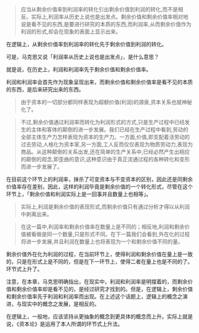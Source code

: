 > 应当从剩余价值率到利润率的转化引出剩余价值到利润的转化,而不是相反。实际上,利润率从历史上说也是出发点。剩余价值和剩余价值率相对地说是看不见的东西,是要进行研究的本质的东西,而利润率,从而剩余价值作为利润的形式,却会在现象的表面上显示出来。

在逻辑上，从剩余价值率到利润率的转化先于剩余价值到利润的转化。

可是，马克思又说「利润率从历史上说也是出发点」，是什么意思？

就是说，在历史上，利润和利润率先于剩余价值和剩余价值率。

利润和利润率会首先作为现象呈现出来，而剩余价值和剩余价值率是看不见的本质的东西，是后来研究出来的东西。

> 由于资本的一切部分都同样表现为超额价值(利润)的源泉,资本关系也就神秘化了。

> 不过,剩余价值通过利润率而转化为利润形式的方式,只是生产过程中已经发生的主体和客体的颠倒的进一步发展。我们已经在生产过程中看到,劳动的全部主体生产力怎样表现为资本的生产力。一方面,价值,即支配着活劳动的过去劳动,人格化为资本家,另一方面,工人反而仅仅表现为物质劳动力,表现为商品。从这种颠倒的关系出发,还在简单的生产关系中,已经必然产生出相应的颠倒的观念,即歪曲的意识,这种意识由于真正流通过程的各种转化和变形而进一步发展了。

在目前这个环节上的利润率，抹杀了可变资本与不变资本的区别，因此还是同剩余价值率存在差别，因此，这样的利润毕竟是剩余价值的一个转化形式，尽管在这个环节上，「剩余价值和利润实际上是一回事并且数量上也相等」。

> 实际上,利润是剩余价值的表现形式,而剩余价值只有通过分析才得以从利润中剥离出来。

> 在这一篇中,利润率和剩余价值率在数量上是不同的；相反地,利润和剩余价值被看做是同一个数量,只是形式不同。在下一篇我们会看到,外在化的过程将进一步发展,并且利润在数量上也将表现为一个和剩余价值不同的量。

剩余价值外在化为利润的过程，在当前环节上，使得利润和剩余价值在量上是一致的，只是在形式上是不同的，但是在下一环节上，使得二者在量上也是不同的了。环节式上升了。

注意，在本章，马克思明确指出，在现实中，利润和利润率是明摆着的，而剩余价值和剩余价值率却是看不见的，是经过研究才找到的。但是，在逻辑上，剩余价值和剩余价值率先于利润和利润率而出现。在上述这个话题上，逻辑上的概念之演进，与现实中的概念之发展，是相反的。

在逻辑上，一般地，应该坚持从更抽象的概念到更具体的概念而上升。实际上就是说，《资本论》是运用了本人所谓的环节式上升法。
